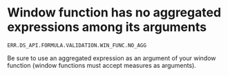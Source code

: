# Window function has no aggregated expressions among its arguments

`ERR.DS_API.FORMULA.VALIDATION.WIN_FUNC.NO_AGG`

Be sure to use an aggregated expression as an argument of your window function (window functions must accept measures as arguments).

